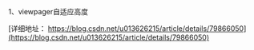 
1、viewpager自适应高度

[详细地址： https://blog.csdn.net/u013626215/article/details/79866050](https://blog.csdn.net/u013626215/article/details/79866050)